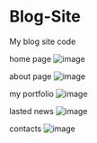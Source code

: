 # Blog-Site
 My blog site code

home page 
![image](https://user-images.githubusercontent.com/70073648/194692053-27e4df74-bdbd-4836-b95c-a3334ebd052e.png)

about page
![image](https://user-images.githubusercontent.com/70073648/194692063-e918f3d4-cac8-4d89-bc45-dff164d3febd.png)

my portfolio 
![image](https://user-images.githubusercontent.com/70073648/194692074-061d94ea-3237-49c2-8e13-fe709f7f4a7a.png)

lasted news
![image](https://user-images.githubusercontent.com/70073648/194692111-06aaa70c-abef-4eae-b721-359d0b9077c2.png)

contacts
![image](https://user-images.githubusercontent.com/70073648/194692146-8b9c70e5-aa2a-455b-9a71-4c7d2829299e.png)
